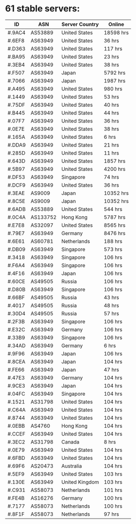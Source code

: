 # 61 stable servers:

| ID | ASN | Server Country | Online |
| ------ | ------ | ------ | ------ |
| #.9AC4 | AS53889 | United States | 18598 hrs |
| #.6EF8 | AS63949 | United States | 36 hrs |
| #.D363 | AS63949 | United States | 117 hrs |
| #.BA95 | AS63949 | United States | 23 hrs |
| #.3EB4 | AS63949 | United States | 38 hrs |
| #.F507 | AS63949 | Japan | 5792 hrs |
| #.7066 | AS63949 | Japan | 1987 hrs |
| #.A495 | AS63949 | United States | 980 hrs |
| #.1449 | AS63949 | United States | 53 hrs |
| #.75DF | AS63949 | United States | 40 hrs |
| #.B445 | AS63949 | United States | 44 hrs |
| #.07F7 | AS63949 | United States | 36 hrs |
| #.0E7E | AS63949 | United States | 38 hrs |
| #.165A | AS63949 | United States | 6 hrs |
| #.DDA9 | AS63949 | United States | 21 hrs |
| #.285D | AS63949 | United States | 11 hrs |
| #.643D | AS63949 | United States | 1857 hrs |
| #.5B97 | AS63949 | United States | 4200 hrs |
| #.DF53 | AS63949 | Singapore | 74 hrs |
| #.DCF9 | AS63949 | United States | 36 hrs |
| #.3EAE | AS9009 | Japan | 10352 hrs |
| #.8C5E | AS9009 | Japan | 10352 hrs |
| #.6ADB | AS53889 | United States | 544 hrs |
| #.0C4A | AS133752 | Hong Kong | 5787 hrs |
| #.E7E8 | AS32097 | United States | 8565 hrs |
| #.79E7 | AS63949 | Germany | 8476 hrs |
| #.6E61 | AS60781 | Netherlands | 188 hrs |
| #.DB09 | AS63949 | Singapore | 573 hrs |
| #.3418 | AS63949 | Singapore | 106 hrs |
| #.F6A4 | AS63949 | Singapore | 106 hrs |
| #.4F16 | AS63949 | Japan | 106 hrs |
| #.60CE | AS49505 | Russia | 106 hrs |
| #.D80B | AS63949 | Singapore | 106 hrs |
| #.66BF | AS49505 | Russia | 43 hrs |
| #.4017 | AS49505 | Russia | 48 hrs |
| #.30D4 | AS49505 | Russia | 57 hrs |
| #.2F3B | AS63949 | Singapore | 106 hrs |
| #.E32C | AS63949 | Germany | 106 hrs |
| #.33B9 | AS63949 | Singapore | 106 hrs |
| #.34AD | AS63949 | Germany | 6 hrs |
| #.9F96 | AS63949 | Japan | 106 hrs |
| #.8CEA | AS63949 | Japan | 104 hrs |
| #.FE66 | AS63949 | Japan | 47 hrs |
| #.47E3 | AS63949 | Germany | 104 hrs |
| #.9CE3 | AS63949 | Japan | 104 hrs |
| #.04FC | AS63949 | Singapore | 104 hrs |
| #.1521 | AS31798 | United States | 104 hrs |
| #.C64A | AS63949 | United States | 104 hrs |
| #.8744 | AS63949 | United States | 104 hrs |
| #.0EBB | AS4760 | Hong Kong | 104 hrs |
| #.CCEF | AS63949 | United States | 104 hrs |
| #.3EC2 | AS31798 | Canada | 8 hrs |
| #.0E79 | AS63949 | United States | 104 hrs |
| #.6FBD | AS63949 | United States | 104 hrs |
| #.69F6 | AS20473 | Australia | 104 hrs |
| #.5EF9 | AS63949 | United States | 103 hrs |
| #.130E | AS63949 | United Kingdom | 103 hrs |
| #.C931 | AS58073 | Netherlands | 101 hrs |
| #.FE4B | AS16276 | Germany | 100 hrs |
| #.7177 | AS58073 | Netherlands | 100 hrs |
| #.8F1F | AS58073 | Netherlands | 97 hrs |

